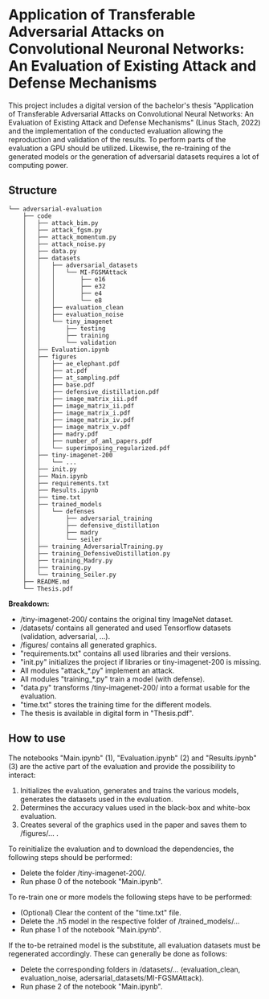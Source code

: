 # Application of Transferable Adversarial Attacks on Convolutional Neuronal Networks: An Evaluation of Existing Attack and Defense Mechanisms

This project includes a digital version of the bachelor's thesis "Application of Transferable Adversarial Attacks on Convolutional Neural Networks: An Evaluation of Existing Attack and Defense Mechanisms" (Linus Stach, 2022) and the implementation of the conducted evaluation allowing the reproduction and validation of the results. To perform parts of the evaluation a GPU should be utilized. Likewise, the re-training of the generated models or the generation of adversarial datasets requires a lot of computing power. 

## Structure

```
└── adversarial-evaluation
    ├── code                                        
    │   ├── attack_bim.py                           
    │   ├── attack_fgsm.py                          
    │   ├── attack_momentum.py                      
    │   ├── attack_noise.py                         
    │   ├── data.py                                 
    │   ├── datasets                                
    │   │   ├── adversarial_datasets
    │   │   │   └── MI-FGSMAttack
    │   │   │       ├── e16
    │   │   │       ├── e32
    │   │   │       ├── e4
    │   │   │       └── e8
    │   │   ├── evaluation_clean
    │   │   ├── evaluation_noise
    │   │   └── tiny_imagenet
    │   │       ├── testing
    │   │       ├── training
    │   │       └── validation
    │   ├── Evaluation.ipynb
    │   ├── figures
    │   │   ├── ae_elephant.pdf
    │   │   ├── at.pdf
    │   │   ├── at_sampling.pdf
    │   │   ├── base.pdf
    │   │   ├── defensive_distillation.pdf
    │   │   ├── image_matrix_iii.pdf
    │   │   ├── image_matrix_ii.pdf
    │   │   ├── image_matrix_i.pdf
    │   │   ├── image_matrix_iv.pdf
    │   │   ├── image_matrix_v.pdf
    │   │   ├── madry.pdf
    │   │   ├── number_of_aml_papers.pdf
    │   │   └── superimposing_regularized.pdf
    │   ├── tiny-imagenet-200
    │   │   └── ...
    │   ├── init.py
    │   ├── Main.ipynb
    │   ├── requirements.txt
    │   ├── Results.ipynb
    │   ├── time.txt
    │   ├── trained_models
    │   │   └── defenses
    │   │       ├── adversarial_training
    │   │       ├── defensive_distillation
    │   │       ├── madry
    │   │       └── seiler
    │   ├── training_AdversarialTraining.py
    │   ├── training_DefensiveDistillation.py
    │   ├── training_Madry.py
    │   ├── training.py
    │   └── training_Seiler.py
    ├── README.md
    └── Thesis.pdf
 ```
 
 **Breakdown:**
 
* /tiny-imagenet-200/ contains the original tiny ImageNet dataset.
* /datasets/ contains all generated and used Tensorflow datasets (validation, adversarial, ...).
* /figures/ contains all generated graphics.
* "requirements.txt" contains all used libraries and their versions.
* "init<span>.py" initializes the project if libraries or tiny-imagenet-200 is missing.
* All modules "attack_*.py" implement an attack.
* All modules "training_*.py" train a model (with defense).
* "data<span>.py" transforms /tiny-imagenet-200/ into a format usable for the evaluation.
* "time.txt" stores the training time for the different models.
* The thesis is available in digital form in "Thesis.pdf".

 

## How to use

The notebooks "Main.ipynb" (1), "Evaluation.ipynb" (2) and "Results.ipynb" (3) are the active part of the evaluation and provide the possibility to interact:

1. Initializes the evaluation, generates and trains the various models, generates the datasets used in the evaluation.
2. Determines the accuracy values used in the black-box and white-box evaluation.
3. Creates several of the graphics used in the paper and saves them to /figures/... .


To reinitialize the evaluation and to download the dependencies, the following steps should be performed:

* Delete the folder /tiny-imagenet-200/.
* Run phase 0 of the notebook "Main.ipynb".

To re-train one or more models the following steps have to be performed:

* (Optional) Clear the content of the "time.txt" file.
* Delete the .h5 model in the respective folder of /trained_models/...
* Run phase 1 of the notebook "Main.ipynb".

If the to-be retrained model is the substitute, all evaluation datasets must be regenerated accordingly. These can generally be done as follows:

* Delete the corresponding folders in /datasets/... (evaluation_clean, evaluation_noise, adersarial_datasets/MI-FGSMAttack).
* Run phase 2 of the notebook "Main.ipynb".


    
    
